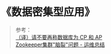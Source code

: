 # 《数据密集型应用》
> 参考：  
> [（译）请不要再称数据库为 CP 和 AP](https://www.qtmuniao.com/2020/02/16/not-cp-or-ap/)  
> [Zookeeper集群"脑裂"问题 - 运维总结](https://www.cnblogs.com/kevingrace/p/12433503.html)  
> 

